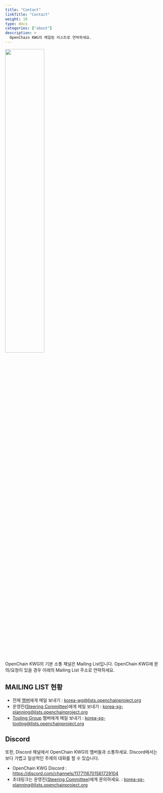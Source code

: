 ```yaml
---
title: "Contact"
linkTitle: "Contact"
weight: 10
type: docs
categories: ["about"]
description: >
  OpenChain KWG의 메일링 리스트로 연락하세요.
---
```


<div ><span class="image fit">
  <img src="openchain-kwg-newyear-02.png" width="50%">
</div>

OpenChain KWG의 기본 소통 채널은 Mailing List입니다. OpenChain KWG에 문의/요청이 있을 경우 아래의 Mailing List 주소로 연락하세요. 

## MAILING LIST 현황

* 전체 [멤버](../member)에게 메일 보내기 : korea-wg@lists.openchainproject.org
* 운영진([Steering Committee](../../subgroup/planning))에게 메일 보내기 : korea-sg-planning@lists.openchainproject.org
* [Tooling Group](../../subgroup/tooling) 멤버에게 메일 보내기 : korea-sg-tooling@lists.openchainproject.org


## Discord

또한, Discord 채널에서 OpenChain KWG의 멤버들과 소통하세요. Discord에서는 보다 가볍고 일상적인 주제의 대화를 할 수 있습니다. 

* OpenChain KWG Discord : https://discord.com/channels/1177116701561729104
* 초대링크는 운영진([Steering Committee](../../subgroup/planning))에게 문의하세요. : korea-sg-planning@lists.openchainproject.org